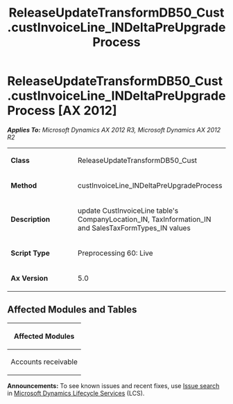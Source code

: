 ﻿---
title: ReleaseUpdateTransformDB50_Cust.custInvoiceLine_INDeltaPreUpgradeProcess
TOCTitle: ReleaseUpdateTransformDB50_Cust.custInvoiceLine_INDeltaPreUpgradeProcess
ms:assetid: 1999886a-605e-2cac-2c6f-cfbed1e85ae8
ms:mtpsurl: https://msdn.microsoft.com/en-us/library/JJ718632(v=AX.60)
ms:contentKeyID: 49706916
ms.date: 05/18/2015
mtps_version: v=AX.60
---

# ReleaseUpdateTransformDB50\_Cust.custInvoiceLine\_INDeltaPreUpgradeProcess [AX 2012]


_**Applies To:** Microsoft Dynamics AX 2012 R3, Microsoft Dynamics AX 2012 R2_

<table>
<colgroup>
<col style="width: 50%" />
<col style="width: 50%" />
</colgroup>
<tbody>
<tr class="odd">
<td><p><strong>Class</strong></p></td>
<td><p>ReleaseUpdateTransformDB50_Cust</p></td>
</tr>
<tr class="even">
<td><p><strong>Method</strong></p></td>
<td><p>custInvoiceLine_INDeltaPreUpgradeProcess</p></td>
</tr>
<tr class="odd">
<td><p><strong>Description</strong></p></td>
<td><p>update CustInvoiceLine table's CompanyLocation_IN, TaxInformation_IN and SalesTaxFormTypes_IN values</p></td>
</tr>
<tr class="even">
<td><p><strong>Script Type</strong></p></td>
<td><p>Preprocessing 60: Live</p></td>
</tr>
<tr class="odd">
<td><p><strong>Ax Version</strong></p></td>
<td><p>5.0</p></td>
</tr>
</tbody>
</table>


## Affected Modules and Tables

<table>
<colgroup>
<col style="width: 100%" />
</colgroup>
<thead>
<tr class="header">
<th><p>Affected Modules</p></th>
</tr>
</thead>
<tbody>
<tr class="odd">
<td><p>Accounts receivable</p></td>
</tr>
</tbody>
</table>

  
**Announcements:** To see known issues and recent fixes, use [Issue search](http://go.microsoft.com/fwlink/?linkid=389258) in [Microsoft Dynamics Lifecycle Services](http://go.microsoft.com/fwlink/?linkid=306505) (LCS).


